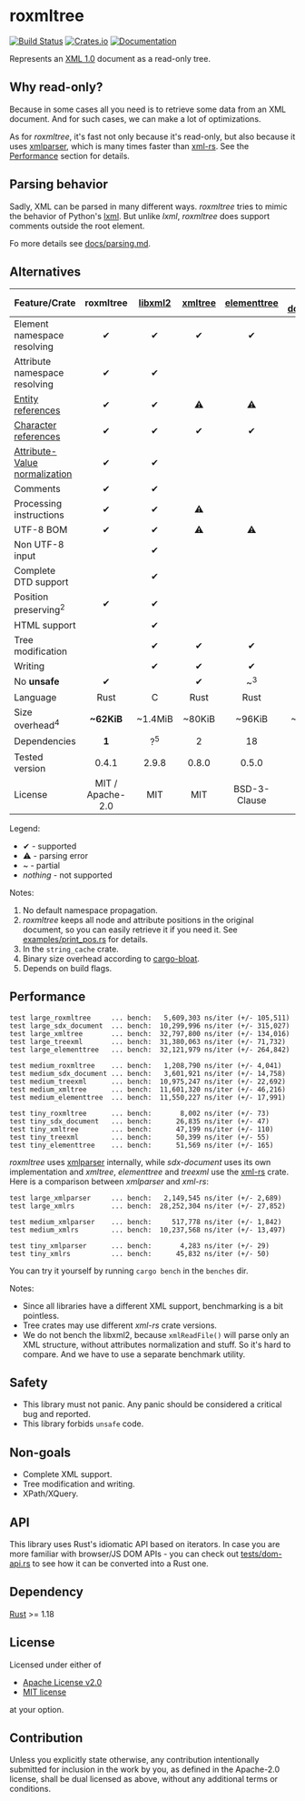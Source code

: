 # roxmltree
[![Build Status](https://travis-ci.org/RazrFalcon/roxmltree.svg?branch=master)](https://travis-ci.org/RazrFalcon/roxmltree)
[![Crates.io](https://img.shields.io/crates/v/roxmltree.svg)](https://crates.io/crates/roxmltree)
[![Documentation](https://docs.rs/roxmltree/badge.svg)](https://docs.rs/roxmltree)

Represents an [XML 1.0](https://www.w3.org/TR/xml/) document as a read-only tree.

## Why read-only?

Because in some cases all you need is to retrieve some data from an XML document.
And for such cases, we can make a lot of optimizations.

As for *roxmltree*, it's fast not only because it's read-only, but also because
it uses [xmlparser], which is many times faster than [xml-rs].
See the [Performance](#performance) section for details.

## Parsing behavior

Sadly, XML can be parsed in many different ways. *roxmltree* tries to mimic the
behavior of Python's [lxml](https://lxml.de/).
But unlike *lxml*, *roxmltree* does support comments outside the root element.

Fo more details see [docs/parsing.md](https://github.com/RazrFalcon/roxmltree/blob/master/docs/parsing.md).

## Alternatives

| Feature/Crate                   | roxmltree        | [libxml2]        | [xmltree]        | [elementtree]    | [sxd-document]   | [treexml]        |
| ------------------------------- | :--------------: | :--------------: | :--------------: | :--------------: | :--------------: | :--------------: |
| Element namespace resolving     | ✔                | ✔                | ✔                | ✔               | ~<sup>1</sup>     |                  |
| Attribute namespace resolving   | ✔                | ✔                |                  |                  | ✔                |                  |
| [Entity references]             | ✔                | ✔                | ⚠                | ⚠                | ⚠             | ⚠                |
| [Character references]          | ✔                | ✔                | ✔                | ✔                | ✔                | ✔                |
| [Attribute-Value normalization] | ✔                | ✔                |                  |                  |                  |                  |
| Comments                        | ✔                | ✔                |                  |                  | ✔                |                  |
| Processing instructions         | ✔                | ✔                | ⚠                |                  | ✔               |                  |
| UTF-8 BOM                       | ✔                | ✔                | ⚠               | ⚠               | ⚠               | ⚠                |
| Non UTF-8 input                 |                  | ✔                 |                  |                  |                  |                  |
| Complete DTD support            |                  | ✔                |                  |                  |                  |                  |
| Position preserving<sup>2</sup> | ✔                | ✔                |                 |                 |                 |                  |
| HTML support                    |                  | ✔                |                  |                  |                  |                  |
| Tree modification               |                  | ✔                | ✔                | ✔                | ✔                | ✔                |
| Writing                         |                  | ✔                | ✔                | ✔                | ✔                | ✔                |
| No **unsafe**                   | ✔                |                  | ✔                | ~<sup>3</sup>    |                  | ✔                |
| Language                        | Rust             | C                | Rust             | Rust             | Rust             | Rust             |
| Size overhead<sup>4</sup>       | **~62KiB**       | ~1.4MiB          | ~80KiB           | ~96KiB           | ~130KiB          | ~110KiB          |
| Dependencies                    | **1**            | ?<sup>5</sup>    | 2                | 18               | 2                | 14               |
| Tested version                  | 0.4.1            | 2.9.8            | 0.8.0            | 0.5.0            | 0.2.6            | 0.7.0            |
| License                         | MIT / Apache-2.0 | MIT              | MIT              | BSD-3-Clause     | MIT              | MIT              |

Legend:

- ✔ - supported
- ⚠ - parsing error
- ~ - partial
- *nothing* - not supported

Notes:

1. No default namespace propagation.
2. *roxmltree* keeps all node and attribute positions in the original document,
   so you can easily retrieve it if you need it.
   See [examples/print_pos.rs](examples/print_pos.rs) for details.
3. In the `string_cache` crate.
4. Binary size overhead according to [cargo-bloat](https://github.com/RazrFalcon/cargo-bloat).
5. Depends on build flags.

[Entity references]: https://www.w3.org/TR/REC-xml/#dt-entref
[Character references]: https://www.w3.org/TR/REC-xml/#NT-CharRef
[Attribute-Value Normalization]: https://www.w3.org/TR/REC-xml/#AVNormalize

[libxml2]: http://xmlsoft.org/
[xmltree]: https://crates.io/crates/xmltree
[elementtree]: https://crates.io/crates/elementtree
[treexml]: https://crates.io/crates/treexml
[sxd-document]: https://crates.io/crates/sxd-document

## Performance

```text
test large_roxmltree     ... bench:   5,609,303 ns/iter (+/- 105,511)
test large_sdx_document  ... bench:  10,299,996 ns/iter (+/- 315,027)
test large_xmltree       ... bench:  32,797,800 ns/iter (+/- 134,016)
test large_treexml       ... bench:  31,380,063 ns/iter (+/- 71,732)
test large_elementtree   ... bench:  32,121,979 ns/iter (+/- 264,842)

test medium_roxmltree    ... bench:   1,208,790 ns/iter (+/- 4,041)
test medium_sdx_document ... bench:   3,601,921 ns/iter (+/- 14,758)
test medium_treexml      ... bench:  10,975,247 ns/iter (+/- 22,692)
test medium_xmltree      ... bench:  11,601,320 ns/iter (+/- 46,216)
test medium_elementtree  ... bench:  11,550,227 ns/iter (+/- 17,991)

test tiny_roxmltree      ... bench:       8,002 ns/iter (+/- 73)
test tiny_sdx_document   ... bench:      26,835 ns/iter (+/- 47)
test tiny_xmltree        ... bench:      47,199 ns/iter (+/- 110)
test tiny_treexml        ... bench:      50,399 ns/iter (+/- 55)
test tiny_elementtree    ... bench:      51,569 ns/iter (+/- 165)
```

*roxmltree* uses [xmlparser] internally,
while *sdx-document* uses its own implementation and *xmltree*, *elementtree*
and *treexml* use the [xml-rs] crate.
Here is a comparison between *xmlparser* and *xml-rs*:

```text
test large_xmlparser     ... bench:   2,149,545 ns/iter (+/- 2,689)
test large_xmlrs         ... bench:  28,252,304 ns/iter (+/- 27,852)

test medium_xmlparser    ... bench:     517,778 ns/iter (+/- 1,842)
test medium_xmlrs        ... bench:  10,237,568 ns/iter (+/- 13,497)

test tiny_xmlparser      ... bench:       4,283 ns/iter (+/- 29)
test tiny_xmlrs          ... bench:      45,832 ns/iter (+/- 50)
```

You can try it yourself by running `cargo bench` in the `benches` dir.

Notes:

- Since all libraries have a different XML support, benchmarking is a bit pointless.
- Tree crates may use different *xml-rs* crate versions.
- We do not bench the libxml2, because `xmlReadFile()` will parse only an XML structure,
  without attributes normalization and stuff. So it's hard to compare.
  And we have to use a separate benchmark utility.

[xml-rs]: https://crates.io/crates/xml-rs
[xmlparser]: https://crates.io/crates/xmlparser

## Safety

- This library must not panic. Any panic should be considered a critical bug and reported.
- This library forbids `unsafe` code.

## Non-goals

- Complete XML support.
- Tree modification and writing.
- XPath/XQuery.

## API

This library uses Rust's idiomatic API based on iterators.
In case you are more familiar with browser/JS DOM APIs - you can check out
[tests/dom-api.rs](tests/dom-api.rs) to see how it can be converted into a Rust one.

## Dependency

[Rust](https://www.rust-lang.org/) >= 1.18

## License

Licensed under either of

- [Apache License v2.0](LICENSE-APACHE)
- [MIT license](LICENSE-MIT)

at your option.

## Contribution

Unless you explicitly state otherwise, any contribution intentionally submitted
for inclusion in the work by you, as defined in the Apache-2.0 license, shall be
dual licensed as above, without any additional terms or conditions.
